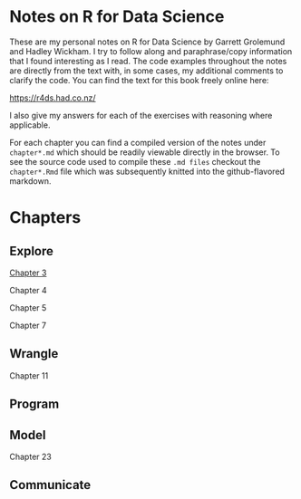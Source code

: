 # Notes on R for Data Science #

These are my personal notes on R for Data Science by Garrett Grolemund
and Hadley Wickham. I try to follow along and paraphrase/copy
information that I found interesting as I read.  The code examples
throughout the notes are directly from the text with, in some cases,
my additional comments to clarify the code. You can find the text for
this book freely online here: 

https://r4ds.had.co.nz/

I also give my answers for each of the exercises with reasoning where
applicable.

For each chapter you can find a compiled version of the notes under
`chapter*.md` which should be readily viewable directly in the
browser. To see the source code used to compile these `.md files`
checkout the `chapter*.Rmd` file which was subsequently knitted into
the github-flavored markdown.

# Chapters #

## Explore ##

[Chapter 3](Chapter3/chapter3.md)

Chapter 4

Chapter 5

Chapter 7

## Wrangle ##

Chapter 11

## Program ##

## Model ##

Chapter 23

## Communicate ##


